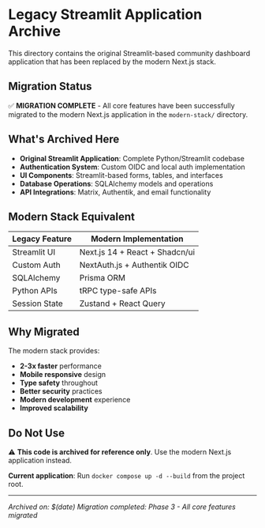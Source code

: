 # Legacy Streamlit Application Archive

This directory contains the original Streamlit-based community dashboard application that has been replaced by the modern Next.js stack.

## Migration Status

✅ **MIGRATION COMPLETE** - All core features have been successfully migrated to the modern Next.js application in the `modern-stack/` directory.

## What's Archived Here

- **Original Streamlit Application**: Complete Python/Streamlit codebase
- **Authentication System**: Custom OIDC and local auth implementation
- **UI Components**: Streamlit-based forms, tables, and interfaces
- **Database Operations**: SQLAlchemy models and operations
- **API Integrations**: Matrix, Authentik, and email functionality

## Modern Stack Equivalent

| Legacy Feature | Modern Implementation |
|---------------|----------------------|
| Streamlit UI | Next.js 14 + React + Shadcn/ui |
| Custom Auth | NextAuth.js + Authentik OIDC |
| SQLAlchemy | Prisma ORM |
| Python APIs | tRPC type-safe APIs |
| Session State | Zustand + React Query |

## Why Migrated

The modern stack provides:
- **2-3x faster** performance
- **Mobile responsive** design
- **Type safety** throughout
- **Better security** practices
- **Modern development** experience
- **Improved scalability**

## Do Not Use

⚠️ **This code is archived for reference only**. Use the modern Next.js application instead.

**Current application**: Run `docker compose up -d --build` from the project root.

---

*Archived on: $(date)*
*Migration completed: Phase 3 - All core features migrated*